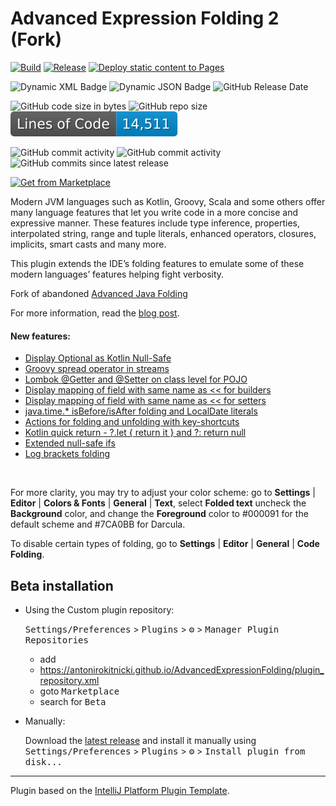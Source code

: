 # Advanced Expression Folding 2 (Fork)​
[![Build](https://github.com/AntoniRokitnicki/AdvancedExpressionFolding/actions/workflows/build.yml/badge.svg)](https://github.com/AntoniRokitnicki/AdvancedExpressionFolding/actions/workflows/build.yml)
[![Release](https://github.com/AntoniRokitnicki/AdvancedExpressionFolding/actions/workflows/release.yml/badge.svg)](https://github.com/AntoniRokitnicki/AdvancedExpressionFolding/actions/workflows/release.yml)
[![Deploy static content to Pages](https://github.com/AntoniRokitnicki/AdvancedExpressionFolding/actions/workflows/static.yml/badge.svg?branch=master)](https://github.com/AntoniRokitnicki/AdvancedExpressionFolding/actions/workflows/static.yml)

![Dynamic XML Badge](https://img.shields.io/badge/dynamic/xml?url=https%3A%2F%2Fantonirokitnicki.github.io%2FAdvancedExpressionFolding%2Fplugin_repository.xml&query=%2Fplugin-repository%2Fcategory%2Fidea-plugin%5B1%5D%2Fversion&label=Beta%20version)
![Dynamic JSON Badge](https://img.shields.io/badge/dynamic/json?url=https%3A%2F%2Fplugins.jetbrains.com%2Fapi%2Fplugins%2F23659%2Fupdates%3Fchannel%3D%26size%3D8&query=%24%5B0%5D..version&label=Marketplace%20version)
![GitHub Release Date](https://img.shields.io/github/release-date/AntoniRokitnicki/AdvancedExpressionFolding)
<!-- https://plugins.jetbrains.com/api/plugins/23659/updates?channel=&size=8 -->

![GitHub code size in bytes](https://img.shields.io/github/languages/code-size/AntoniRokitnicki/AdvancedExpressionFolding)
![GitHub repo size](https://img.shields.io/github/repo-size/AntoniRokitnicki/AdvancedExpressionFolding)
![Lines of Code Badge](https://raw.githubusercontent.com/AntoniRokitnicki/AdvancedExpressionFolding/lines-of-code-badge/badge.svg)

![GitHub commit activity](https://img.shields.io/github/commit-activity/w/AntoniRokitnicki/AdvancedExpressionFolding)
![GitHub commit activity](https://img.shields.io/github/commit-activity/t/AntoniRokitnicki/AdvancedExpressionFolding)
![GitHub commits since latest release](https://img.shields.io/github/commits-since/AntoniRokitnicki/AdvancedExpressionFolding/latest)



<a href="https://plugins.jetbrains.com/plugin/23659-advanced-java-folding-2-fork-">
    <img src="https://yiiguxing.github.io/TranslationPlugin/img/ext/installation_button.svg" height="52" alt="Get from Marketplace" title="Get from Marketplace">
</a>


<!-- Plugin description -->
<p>Modern JVM languages such as Kotlin, Groovy, Scala and some others offer many language features that let you
  write code in a more concise and expressive manner. These features include type inference, properties,
  interpolated string, range and tuple literals, enhanced operators, closures, implicits, smart casts and many more.</p>

<p>This plugin extends the IDE’s folding features to emulate some of these modern languages’ features helping
  fight verbosity.</p>

<p>Fork of abandoned <a href="https://plugins.jetbrains.com/plugin/9320-advanced-java-folding">Advanced Java Folding</a></p>

<p>For more information, read the <a href="https://medium.com/@andrey_cheptsov/making-java-code-easier-to-read-without-changing-it-adeebd5c36de" target="_blank">blog post</a>.</p>

<h4>New features:</h4>
<ul>
  <li><a href="https://github.com/AntoniRokitnicki/AdvancedExpressionFolding/pull/22">Display Optional as Kotlin Null-Safe</a></li>
  <li><a href="https://github.com/AntoniRokitnicki/AdvancedExpressionFolding/pull/23">Groovy spread operator in streams</a></li>
  <li><a href="https://github.com/AntoniRokitnicki/AdvancedExpressionFolding/pull/29">Lombok @Getter and @Setter on class level for POJO</a></li>
  <li><a href="https://github.com/AntoniRokitnicki/AdvancedExpressionFolding/pull/44">Display mapping of field with same name as << for builders</a></li>
  <li><a href="https://github.com/AntoniRokitnicki/AdvancedExpressionFolding/pull/51">Display mapping of field with same name as << for setters</a></li>
  <li><a href="https://github.com/cheptsov/AdvancedExpressionFolding/pull/132">java.time.* isBefore/isAfter folding and LocalDate literals</a></li>
  <li><a href="https://github.com/AntoniRokitnicki/AdvancedExpressionFolding/pull/25">Actions for folding and unfolding with key-shortcuts</a></li>
  <li><a href="https://github.com/AntoniRokitnicki/AdvancedExpressionFolding/pull/62">Kotlin quick return - ?.let { return it } and ?: return null</a></li>
  <li><a href="https://github.com/AntoniRokitnicki/AdvancedExpressionFolding/wiki/Extended-null%E2%80%90safe-ifs">Extended null-safe ifs</a></li>
  <li><a href="https://github.com/AntoniRokitnicki/AdvancedExpressionFolding/wiki/Log-folding">Log brackets folding</a></li>
</ul>
<br />
<p>For more clarity, you may try to adjust your color scheme: go to <strong>Settings</strong> | <strong>Editor</strong> |
<strong>Colors &amp; Fonts</strong> | <strong>General</strong> | <strong>Text</strong>, select <strong>Folded text</strong>
uncheck the <strong>Background</strong> color, and change the
<strong>Foreground</strong> color to #000091 for the default scheme and #7CA0BB for Darcula.</p>

To disable certain types of folding, go to <strong>Settings</strong> | <strong>Editor</strong> |
<strong>General</strong> | <strong>Code Folding</strong>.
<!-- Plugin description end -->


## Beta installation

- Using the Custom plugin repository:

  <kbd>Settings/Preferences</kbd> > <kbd>Plugins</kbd> > <kbd>⚙️</kbd> > <kbd>Manager Plugin Repositories</kbd>

  - add
  - https://antonirokitnicki.github.io/AdvancedExpressionFolding/plugin_repository.xml
  - goto <kbd>Marketplace</kbd>
  - search for <kbd>Beta</kbd>

- Manually:

  Download the [latest release](https://github.com/AntoniRokitnicki/AdvancedExpressionFolding/releases/latest) and install it manually using
  <kbd>Settings/Preferences</kbd> > <kbd>Plugins</kbd> > <kbd>⚙️</kbd> > <kbd>Install plugin from disk...</kbd>


---
Plugin based on the [IntelliJ Platform Plugin Template][template].

[template]: https://github.com/JetBrains/intellij-platform-plugin-template
[docs:plugin-description]: https://plugins.jetbrains.com/docs/intellij/plugin-user-experience.html#plugin-description-and-presentation
